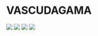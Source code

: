 # VASCUDAGAMA



 ![](https://media1.tenor.com/m/R_eZ54c3HF8AAAAd/coutinho-vasco.gif)
![](https://media1.tenor.com/m/6AR1IELZpjAAAAAd/coutinho-xmas.gif)
![](https://media1.tenor.com/m/sTDS6EpZGEoAAAAd/para-de-fofoca-fofoca.gif)
![](https://media1.tenor.com/m/gOErBR6glwEAAAAd/vasco-emerson-rodriguez-vasco.gif)
